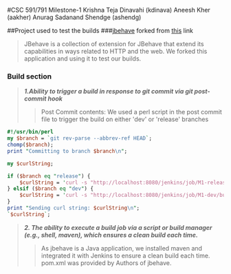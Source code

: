 #CSC 591/791 Milestone-1
      Krishna Teja Dinavahi (kdinava)
      Aneesh Kher  (aakher)
      Anurag Sadanand Shendge (ashendg)


##Project used to test the builds
###[jbehave](https://github.com/aneeshkher/jbehave-web) forked from [this](https://github.com/jbehave/jbehave-web) link
>   JBehave is a collection of extension for JBehave that extend its capabilities in ways related to HTTP and the web.
    We forked this application and using it to test our builds.


### Build section
>	***1.Ability to trigger a build in response to git commit via git post-commit hook***
>>	Post Commit contents:   We used a perl script in the post commit file to trigger the build on either 'dev' or 'release' branches


```perl
#!/usr/bin/perl
my $branch = `git rev-parse --abbrev-ref HEAD`;
chomp($branch);
print "Committing to branch $branch\n";

my $curlString;

if ($branch eq "release") {
	$curlString = 'curl -s "http://localhost:8080/jenkins/job/M1-release/buildWithParameters?token=build-release&branch=release"';
} elsif ($branch eq "dev") {
	$curlString = 'curl -s "http://localhost:8080/jenkins/job/M1-dev/buildWithParameters?token=build-dev&branch=dev"';
}
print "Sending curl string: $curlString\n";
`$curlString`;

```	

>	***2. The ability to execute a build job via a script or build manager (e.g., shell, maven), which ensures a clean build each time.***
>>	As jbehave is a Java application, we installed maven and integrated it with Jenkins to ensure a clean build each time. pom.xml was provided by Authors of jbehave.

	
